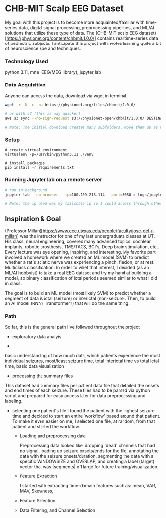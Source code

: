 # CHB-MIT Scalp EEG Dataset

My goal with this project is to become more acquainted/familiar with time-series data, digital signal processing, preprocessing pipelines, and ML/AI solutions that utilize these type of data. The (CHB-MIT scalp EEG dataset)[https://physionet.org/content/chbmit/1.0.0/] contains real time-series data of pediactric subjects. I anticipate this project will involve learning quite a bit of neuroscience spe and techniques. 

### Technology Used

python 3.11, mne (EEG/MEG library), jupyter lab

### Data Acquisition

Anyone can access the data, download via wget in terminal. 
```bash
wget -r -N -c -np https://physionet.org/files/chbmit/1.0.0/

# or with s2 (this is way quicker)
aws s3 sync --no-sign-request s3://physionet-open/chbmit/1.0.0/ DESTINATION

# Note: The initial download creates many subfolders, move them up as many levels as you'd like
```

### Setup

```
# create virtual environment
virtualenv -p=/usr/bin/python3.11 ./venv

# install packages
pip install -r requirements.txt
```

### Running Jupyter lab on a remote server

```bash
# run in background
jupyter lab --no-browser --ip=100.109.213.114 --port=8080 > logs/jupyter.log 2>&1 &

# Note: the ip used was my tailscale ip so I could access through other machines on my tailscale network
```


## Inspiration & Goal

(Professor Millan)[https://www.ece.utexas.edu/people/faculty/jose-del-r-millan] was the instructor for one of my last undergraduate classes at UT. His class, neural engineering, covered many advanced topics: cochlear implants, robotic prosthesis, TMS/TACS, BCI's, Deep brain stimulation, etc.. Every lecture was eye opening, inspiring, and interesting. My favorite part involved a homework where we created an ML model (SVM) to predict whether a rat's sciatic nerve was experiencing a pinch, flexion, or at rest. Multiclass classification. In order to whet that interest, I decided (as an ML/AI hobbyist) to take a real EEG dataset and try my hand at building a model, so binary classification of ictal periods seemed similar to what I did in class.

The goal is to build an ML model (most likely SVM) to predict whether a segment of data is ictal (seizure) or interictal (non-seizure). Then, to build an AI model (RNN? Transformer?) that will do the same thing.

### Path

So far, this is the general path I've followed throughout the project

- exploratory data analyis

- 
basic understanding of how much data, which patients experience the most individual seizures, most/least seizure time, total interictal time vs total ictal time, basic data visualization

- processing the summary files

This dataset had summary files per patient data file that detailed the onsets and end times of each seizure. These files had to be parsed via python script and prepared for easy access later for data preprocessing and labeling.

- selecting one patient's file
I found the patient with the highest seizure time and decided to start an entire 'workflow' based around that patient. To make it even easier on me, I selected one file, at random, from that patient and started the workflow.

  - Loading and preprocessing data

    Preprocessing data looked like: dropping 'dead' channels that had no signal, loading up seizure onsets/ends for the file, annotating the data with the seizure onsets/duration, segmenting the data with a specific WINDOWSIZE and OVERLAP, and creating a label (target) vector that was |segments| x 1 large for future training/visualization.

  - Feature Extraction
 
    I started with extracting time-domain features such as: mean, VAR, MAV, Skewness,

  - Feature Selection
 


  - Data Filtering, and Channel Selection








